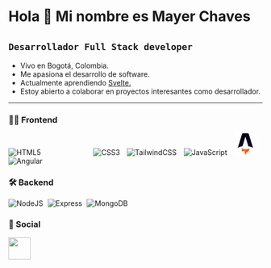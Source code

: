 Hola 👋 Mi nombre es Mayer Chaves
================================
**`Desarrollador Full Stack developer`**
----------------------------
* Vivo en Bogotá, Colombia.
* Me apasiona el desarrollo de software.
* Actualmente aprendiendo <a href="https://svelte.dev/">Svelte.</a>
* Estoy abierto a colaborar en proyectos interesantes como desarrollador.
---
### 👨‍💻 Frontend
<p align="left">
<img src="https://raw.githubusercontent.com/danielcranney/readme-generator/main/public/icons/skills/html5-colored.svg" width="44" height="44" style="padding-right:100px;" alt="HTML5"/>
<img src="https://raw.githubusercontent.com/danielcranney/readme-generator/main/public/icons/skills/css3-colored.svg" width="44" height="44" style="padding-right:10px;" alt="CSS3"/>
<img src="https://raw.githubusercontent.com/danielcranney/readme-generator/main/public/icons/skills/tailwindcss-colored.svg" width="44" height="44" style="padding-right:10px;" alt="TailwindCSS"/>
<img src="https://raw.githubusercontent.com/danielcranney/readme-generator/main/public/icons/skills/javascript-colored.svg" width="44" height="44" style="padding-right:10px;" alt="JavaScript"/>
<img src="https://raw.githubusercontent.com/github/explore/5cc0a03a302ec862c4aeac2a22a513ae31c35432/topics/astro/astro.png" width="44" height="44" style="padding-right:10px;" alt="Astro"/>
<img src="https://upload.wikimedia.org/wikipedia/commons/thumb/c/cf/Angular_full_color_logo.svg/2048px-Angular_full_color_logo.svg.png" width="52" height="52" style="padding-right:10px;" alt="Angular"/>
</p>

### 🛠️ Backend
<p align="left">
<img src="https://raw.githubusercontent.com/danielcranney/readme-generator/main/public/icons/skills/nodejs-colored.svg" width="46" height="46" style="padding-right:5px;" alt="NodeJS"/>
<img src="https://raw.githubusercontent.com/danielcranney/readme-generator/main/public/icons/skills/express-colored.svg" width="46" height="46" style="padding-right:5px;" alt="Express"/>
<img src="https://raw.githubusercontent.com/danielcranney/readme-generator/main/public/icons/skills/mongodb-colored.svg" width="46" height="46" style="padding-right:5px;" alt="MongoDB"/>
</p>

### 👥 Social
<p align="left"> <a href="https://www.linkedin.com/in/mayer-chaves-90116824b/" target="_blank" rel="noreferrer"><img src="https://raw.githubusercontent.com/danielcranney/readme-generator/main/public/icons/socials/linkedin.svg" width="44" height="44" /></a></p>
